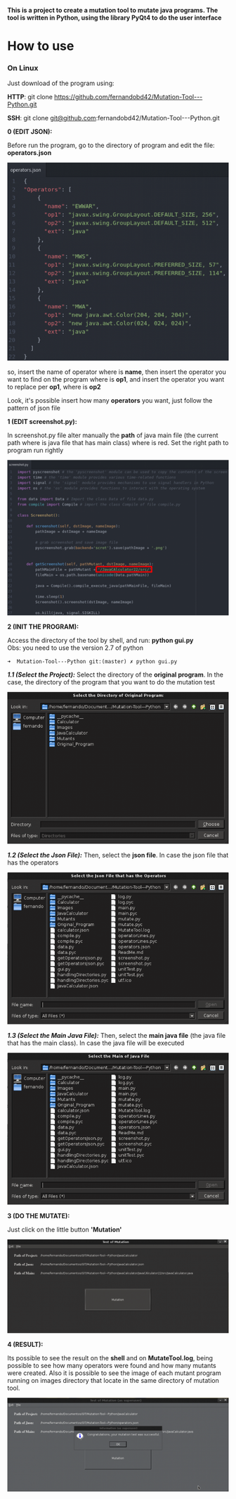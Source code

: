 **This is a project to create a mutation tool to mutate java programs. The tool is written in Python, using the library PyQt4 to do the user interface**

# How to use

### On Linux

Just download of the program using:

**HTTP**: git clone https://github.com/fernandobd42/Mutation-Tool---Python.git

**SSH**: git clone git@github.com:fernandobd42/Mutation-Tool---Python.git

**0 (EDIT JSON):**

Before run the program, go to the directory of program and edit the file: <b>operators.json</b>

![Json](https://raw.githubusercontent.com/fernandobd42/images/master/00.PNG)

so, insert the name of operator where is <b>name</b>, then insert the operator you want to find on the program where is <b>op1</b>, and insert the operator you want to replace per <b>op1</b>, where is <b>op2</b>

Look, it's possible insert how many <b>operators</b> you want, just follow the pattern of json file

**1 (EDIT screenshot.py):**

In screenshot.py file alter manually the <b>path</b> of java main file (the current path where is java file that has main class) where is red. Set the right path to program run rightly

![Screenshot](https://raw.githubusercontent.com/fernandobd42/images/master/01.PNG)

**2 (INIT THE PROGRAM):**

Access the directory of the tool by shell, and run: <b>python gui.py</b><br>
Obs: you need to use the version 2.7 of python
```
➜  Mutation-Tool---Python git:(master) ✗ python gui.py
```
***1.1 (Select the Project):*** Select the directory of the <b>original program</b>. In the case, the directory of the program that you want to do the mutation test

![Init](https://raw.githubusercontent.com/fernandobd42/images/master/02.PNG)

***1.2 (Select the Json File):*** Then, select the <b>json file</b>. In case the json file that has the operators

![Init](https://raw.githubusercontent.com/fernandobd42/images/master/03.PNG)

***1.3 (Select the Main Java File):*** Then, select the <b>main java file</b> (the java file that has the main class). In case the java file will be executed

![Init](https://raw.githubusercontent.com/fernandobd42/images/master/04.PNG)

**3 (DO THE MUTATE):**

Just click on the little button <b>'Mutation'</b>

![Insert](https://raw.githubusercontent.com/fernandobd42/images/master/05.PNG)

**4 (RESULT):**

Its possible to see the result on the <b>shell</b> and on <b>MutateTool.log</b>, being possible to see how many operators were found and how many mutants were created. Also it is possible to see the image of each mutant program running on images directory that locate in the same directory of mutation tool.

![Init](https://raw.githubusercontent.com/fernandobd42/images/master/06.PNG)

